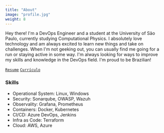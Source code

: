 ```yaml
---
title: "About"
image: "profile.jpg"
weight: 8
---
```


Hey there! I'm a DevOps Engineer and a student at the University of São Paulo, currently studying Computational Physics. I absolutely love technology and am always excited to learn new things and take on challenges. When I'm not geeking out, you can usually find me going for a run or staying active in some way. I'm always looking for ways to improve my skills and knowledge in the DevOps field. I'm proud to be Brazilian!

[`Resume`](https://drive.google.com/file/d/1xKGG0nNF5Oz5XIRYGpjDwVKLC4p-BMUo/view?usp=sharing) [`Currículo`](https://drive.google.com/file/d/1g-UGDhE69orKlg96MSp0_6L_6oKqYw0o/view?usp=sharing)




### Skills

* Operational System: Linux, Windows
* Security: Sonarqube, OWASP, Wazuh
* Observality: Grafana, Prometheus
* Containers: Docker, Kubernetes
* CI/CD: Azure DevOps, Jenkins
* Infra as Code: Terraform 
* Cloud: AWS, Azure

